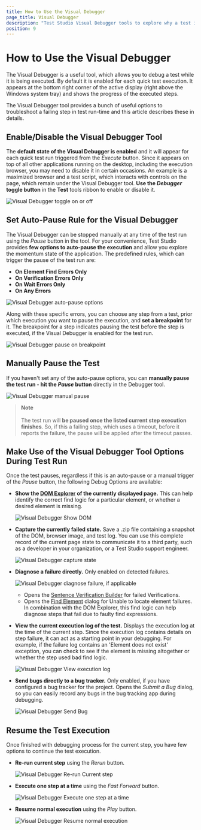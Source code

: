 ```yaml
---
title: How to Use the Visual Debugger
page_title: Visual Debugger
description: "Test Studio Visual Debugger tools to explore why a test is failing. What is the Visual Debugger in Test Studio. How to use the Visual Debugger in Test Studio"
position: 9
---
```

# How to Use the Visual Debugger

The Visual Debugger is a useful tool, which allows you to debug a test while it is being executed. By default it is enabled for each quick test execution. It appears at the bottom right corner of the active display (right above the Windows system tray) and shows the progress of the executed steps.

The Visual Debugger tool provides a bunch of useful options to troubleshoot a failing step in test run-time and this article describes these in details.

## Enable/Disable the Visual Debugger Tool

The __default state of the Visual Debugger is enabled__ and it will appear for each quick test run triggered from the _Execute_ button. Since it appears on top of all other applications running on the desktop, including the execution browser, you may need to disable it in certain occasions. An example is a maximized browser and a test script, which interacts with controls on the page, which remain under the Visual Debugger tool. __Use the _Debugger_ toggle button__ in the __Test__ tools ribbon to enable or disable it.

![Visual Debugger toggle on or off](/img/automated-tests/troubleshooting/visual-debugger/fig1.png)

## Set Auto-Pause Rule for the Visual Debugger

The Visual Debugger can be stopped manually at any time of the test run using the _Pause_ button in the tool. For your convenience, Test Studio provides __few options to auto-pause the execution__ and allow you explore the momentum state of the application. The predefined rules, which can trigger the pause of the test run are:

- __On Element Find Errors Only__
- __On Verification Errors Only__
- __On Wait Errors Only__
- __On Any Errors__

![Visual Debugger auto-pause options](/img/automated-tests/troubleshooting/visual-debugger/fig2.png)

Along with these specific errors, you can choose any step from a test, prior which execution you want to pause the execution, and __set a breakpoint__ for it. The breakpoint for a step indicates pausing the test before the step is executed, if the Visual Debugger is enabled for the test run.

![Visual Debugger pause on breakpoint](/img/automated-tests/troubleshooting/visual-debugger/fig3.png)

## Manually Pause the Test

If you haven't set any of the auto-pause options, you can __manually pause the test run - hit the _Pause_ button__ directly in the Debugger tool.

![Visual Debugger manual pause](/img/automated-tests/troubleshooting/visual-debugger/fig4.png)

> __Note__
><br>
><br>
>The test run will __be paused once the listed current step execution finishes__. So, if this a failing step, which uses a timeout, before it reports the failure, the pause will be applied after the timeout passes.

## Make Use of the Visual Debugger Tool Options During Test Run

Once the test pauses, regardless if this is an auto-pause or a manual trigger of the _Pause_ button, the following Debug Options are available:

* __Show the <a href="/features/elements-menu/dom-explorer" target="_blank">DOM Explorer</a> of the currently displayed page.__ This can help identify the correct find logic for a particular element, or whether a desired element is missing.

	![Visual Debugger Show DOM](/img/automated-tests/troubleshooting/visual-debugger/fig5.png)

* __Capture the currently failed state.__ Save a .zip file containing a snapshot of the DOM, browser image, and test log. You can use this complete record of the current page state to communicate it to a third party, such as a developer in your organization, or a Test Studio support engineer.

	![Visual Debugger capture state](/img/automated-tests/troubleshooting/visual-debugger/fig6.png)

* __Diagnose a failure directly.__ Only enabled on detected failures.

	![Visual Debugger diagnose failure, if applicable](/img/automated-tests/troubleshooting/visual-debugger/fig7.png)

	* Opens the <a href="/features/verifications/advanced-verification" target="_blank">Sentence Verification Builder</a> for failed Verifications.
	* Opens the <a href="/features/elements-explorer/find-element" target="_blank">Find Element</a> dialog for Unable to locate element failures. In combination with the DOM Explorer, this find logic can help diagnose steps that fail due to faulty find expressions.

* __View the current execution log of the test.__ Displays the execution log at the time of the current step. Since the execution log contains details on step failure, it can act as a starting point in your debugging. For example, if the failure log contains an 'Element does not exist' exception, you can check to see if the element is missing altogether or whether the step used bad find logic.

	![Visual Debugger View execution log](/img/automated-tests/troubleshooting/visual-debugger/fig8.png)

* __Send bugs directly to a bug tracker.__ Only enabled, if you have configured a bug tracker for the project. Opens the _Submit a Bug_ dialog, so you can easily record any bugs in the bug tracking app during debugging.

	![Visual Debugger Send Bug](/img/automated-tests/troubleshooting/visual-debugger/fig9.png)

## Resume the Test Execution

Once finished with debugging process for the current step, you have few options to continue the test execution.

* __Re-run current step__ using the _Rerun_ button.

	![Visual Debugger Re-run Current step](/img/automated-tests/troubleshooting/visual-debugger/fig10.png)

* __Execute one step at a time__ using the *Fast Forward* button.

	![Visual Debugger Execute one step at a time](/img/automated-tests/troubleshooting/visual-debugger/fig11.png)

* __Resume normal execution__ using the *Play* button.

	![Visual Debugger Resume normal execution](/img/automated-tests/troubleshooting/visual-debugger/fig12.png)

[1]: /img/general-information/test-execution/visual-debugger/fig1.png
[2]: /img/general-information/test-execution/visual-debugger/fig2.png